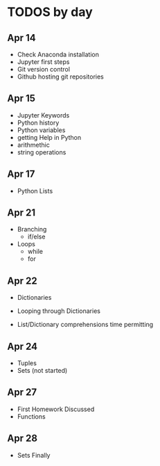 # TODOS by day

## Apr 14

* Check Anaconda installation
* Jupyter first steps
* Git version control
* Github hosting git repositories

## Apr 15
* Jupyter Keywords
* Python history
* Python variables
* getting Help in Python
* arithmethic
* string operations

## Apr 17
* Python Lists

## Apr 21
* Branching
  * if/else
* Loops
  * while
  * for
  
## Apr 22
 * Dictionaries
 * Looping through Dictionaries

 * List/Dictionary comprehensions time permitting
  
 ## Apr 24
  * Tuples
  * Sets (not started)
  
  ## Apr 27
  * First Homework Discussed
  * Functions
  
  
  ## Apr 28
  * Sets Finally
  
  
  
  
